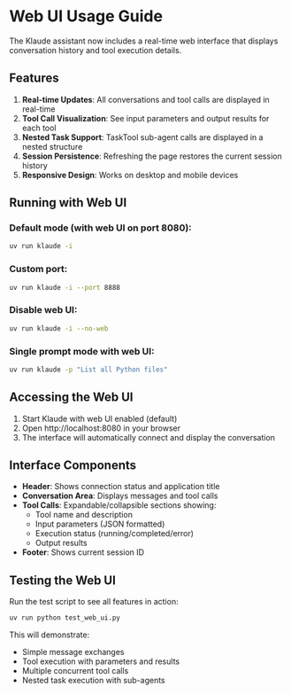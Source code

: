 # Web UI Usage Guide

The Klaude assistant now includes a real-time web interface that displays conversation history and tool execution details.

## Features

1. **Real-time Updates**: All conversations and tool calls are displayed in real-time
2. **Tool Call Visualization**: See input parameters and output results for each tool
3. **Nested Task Support**: TaskTool sub-agent calls are displayed in a nested structure
4. **Session Persistence**: Refreshing the page restores the current session history
5. **Responsive Design**: Works on desktop and mobile devices

## Running with Web UI

### Default mode (with web UI on port 8080):
```bash
uv run klaude -i
```

### Custom port:
```bash
uv run klaude -i --port 8888
```

### Disable web UI:
```bash
uv run klaude -i --no-web
```

### Single prompt mode with web UI:
```bash
uv run klaude -p "List all Python files"
```

## Accessing the Web UI

1. Start Klaude with web UI enabled (default)
2. Open http://localhost:8080 in your browser
3. The interface will automatically connect and display the conversation

## Interface Components

- **Header**: Shows connection status and application title
- **Conversation Area**: Displays messages and tool calls
- **Tool Calls**: Expandable/collapsible sections showing:
  - Tool name and description
  - Input parameters (JSON formatted)
  - Execution status (running/completed/error)
  - Output results
- **Footer**: Shows current session ID

## Testing the Web UI

Run the test script to see all features in action:
```bash
uv run python test_web_ui.py
```

This will demonstrate:
- Simple message exchanges
- Tool execution with parameters and results
- Multiple concurrent tool calls
- Nested task execution with sub-agents